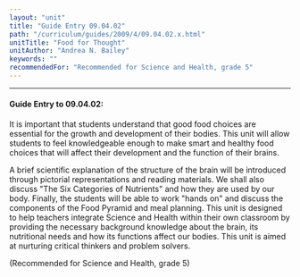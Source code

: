 ```yaml
---
layout: "unit"
title: "Guide Entry 09.04.02"
path: "/curriculum/guides/2009/4/09.04.02.x.html"
unitTitle: "Food for Thought"
unitAuthor: "Andrea N. Bailey"
keywords: ""
recommendedFor: "Recommended for Science and Health, grade 5"
---
```

<body>
<hr/>
 <h4>
  Guide Entry to 09.04.02:
 </h4>
 It is important that students understand that good food choices are essential for the growth and development of their bodies. This unit will allow students to feel knowledgeable enough to make smart and healthy food choices that will affect their development and the function of their brains.
<p>
  A brief scientific explanation of   the structure of the brain will be introduced through pictorial representations and reading materials. We shall also discuss "The Six Categories of Nutrients" and how they are used by our body.  Finally, the students will be able to work "hands on" and discuss the components of the Food Pyramid and meal planning. This unit is designed to help teachers integrate Science and Health within their own classroom by providing the necessary background knowledge about the brain, its nutritional needs and how its functions affect our bodies.  This unit is aimed at nurturing critical thinkers and problem solvers.
 </p>
<p>
  (Recommended for Science and Health, grade 5)
 </p>













</body>